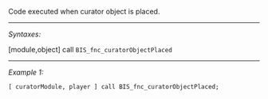 Code executed when curator object is placed.


---
*Syntaxes:*

[module,object] call `BIS_fnc_curatorObjectPlaced`

---
*Example 1:*

```sqf
[ curatorModule, player ] call BIS_fnc_curatorObjectPlaced;
```
